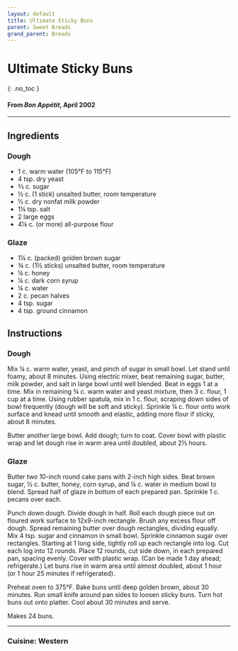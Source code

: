 ```yaml
---
layout: default
title: Ultimate Sticky Buns
parent: Sweet Breads
grand_parent: Breads
---
```


# Ultimate Sticky Buns
{: .no_toc }
#### From <i>Bon Appétit</i>, April 2002
---

## Ingredients
### Dough
<ul>
	<li>1 c. warm water (105°F to 115°F)</li>
	<li>4 tsp. dry yeast</li>
	<li>⅔ c. sugar</li>
	<li>½ c. (1 stick) unsalted butter, room temperature</li>
	<li>½ c. dry nonfat milk powder</li>
	<li>1¼ tsp. salt</li>
	<li>2 large eggs</li>
	<li>4¼ c. (or more) all-purpose flour</li>
</ul>

### Glaze
<ul>
	<li>1¼ c. (packed) golden brown sugar</li>
	<li>¾ c. (1½ sticks) unsalted butter, room temperature</li>
	<li>¼ c. honey</li>
	<li>¼ c. dark corn syrup</li>
	<li>¼ c. water</li>
	<li>2 c. pecan halves</li>
	<li>4 tsp. sugar</li>
	<li>4 tsp. ground cinnamon</li>
</ul>

## Instructions
### Dough
Mix ¼ c. warm water, yeast, and pinch of sugar in small
bowl. Let stand until foamy, about 8 minutes. Using electric mixer, beat
remaining sugar, butter, milk powder, and salt in large bowl until well
blended. Beat in eggs 1 at a time. Mix in remaining ¾ c. warm water and yeast
mixture, then 3 c. flour, 1 cup at a time. Using rubber spatula, mix in 1 c. flour,
scraping down sides of bowl frequently (dough will be soft and sticky).
Sprinkle ¼ c. flour onto work surface and knead until smooth and elastic,
adding more flour if sticky, about 8 minutes. 

Butter another large bowl. Add dough; turn to coat. Cover
bowl with plastic wrap and let dough rise in warm area until doubled, about 2½
hours. 

### Glaze
Butter two 10-inch round cake pans with 2-inch high sides.
Beat brown sugar, ½ c. butter, honey, corn syrup, and ¼ c. water in medium bowl
to blend. Spread half of glaze in bottom of each prepared pan. Sprinkle 1 c. pecans
over each. 

Punch down dough. Divide dough in half. Roll each dough
piece out on floured work surface to 12x9-inch rectangle. Brush any excess
flour off dough. Spread remaining butter over dough rectangles, dividing
equally. Mix 4 tsp. sugar and cinnamon in small bowl. Sprinkle cinnamon sugar
over rectangles. Starting at 1 long side, tightly roll up each rectangle into
log. Cut each log into 12 rounds. Place 12 rounds, cut side down, in each
prepared pan, spacing evenly. Cover with plastic wrap. (Can be made 1 day
ahead; refrigerate.) Let buns rise in warm area until almost doubled, about 1
hour (or 1 hour 25 minutes if refrigerated). 

Preheat oven to 375°F. Bake buns until deep golden brown,
about 30 minutes. Run small knife around pan sides to loosen sticky buns. Turn
hot buns out onto platter. Cool about 30 minutes and serve. 

Makes 24 buns.

--- 

### Cuisine: Western